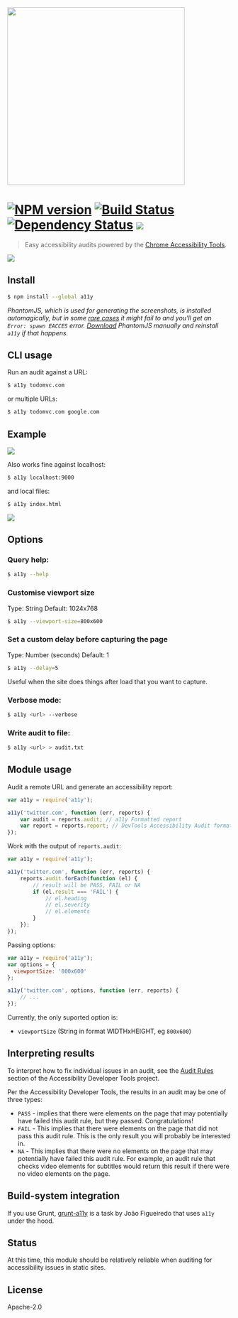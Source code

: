 <img width="400px" src="https://cloud.githubusercontent.com/assets/110953/4694241/3ddba98e-57c1-11e4-852a-dc0940345a89.png">

#  [![NPM version][npm-image]][npm-url] [![Build Status][travis-image]][travis-url] [![Dependency Status][daviddm-url]][daviddm-image] ![](http://img.shields.io/badge/unicorn-approved-ff69b4.svg?style=flat)

> Easy accessibility audits powered by the [Chrome Accessibility Tools](https://www.npmjs.com/package/accessibility-developer-tools).

![](http://i.imgur.com/Mt751vA.png)


## Install

```sh
$ npm install --global a11y
```

*PhantomJS, which is used for generating the screenshots, is installed automagically, but in some [rare cases](https://github.com/Obvious/phantomjs/issues/102) it might fail to and you'll get an `Error: spawn EACCES` error. [Download](http://phantomjs.org/download.html) PhantomJS manually and reinstall `a11y` if that happens.*


## CLI usage

Run an audit against a URL:

```sh
$ a11y todomvc.com
```

or multiple URLs:

```sh
$ a11y todomvc.com google.com
```


## Example

![](http://i.imgur.com/3xg3Fsf.png)

Also works fine against localhost:

```sh
$ a11y localhost:9000
```

and local files:

```sh
$ a11y index.html
```

![](http://i.imgur.com/Ffkrr9D.png)

## Options

### Query help:

```sh
$ a11y --help
```

### Customise viewport size

Type: String
Default: 1024x768

```sh
$ a11y --viewport-size=800x600
```

### Set a custom delay before capturing the page

Type: Number (seconds)
Default: 1

```sh
$ a11y --delay=5
```

Useful when the site does things after load that you want to capture.

### Verbose mode:

```sh
$ a11y <url> --verbose
```

### Write audit to file:

```sh
$ a11y <url> > audit.txt
```


## Module usage

Audit a remote URL and generate an accessibility report:

```js
var a11y = require('a11y');

a11y('twitter.com', function (err, reports) {
    var audit = reports.audit; // a11y Formatted report
    var report = reports.report; // DevTools Accessibility Audit formatted report
});
```

Work with the output of `reports.audit`:

```js
var a11y = require('a11y');

a11y('twitter.com', function (err, reports) {
    reports.audit.forEach(function (el) {
        // result will be PASS, FAIL or NA
        if (el.result === 'FAIL') {
            // el.heading
            // el.severity
            // el.elements
        }
    });
});
```

Passing options:

```js
var a11y = require('a11y');
var options = {
  viewportSize: '800x600'
};

a11y('twitter.com', options, function (err, reports) {
    // ...
});
```

Currently, the only suported option is:

  - `viewportSize` (String in format WIDTHxHEIGHT, eg `800x600`)


## Interpreting results

To interpret how to fix individual issues in an audit, see the [Audit Rules](https://github.com/GoogleChrome/accessibility-developer-tools/wiki/Audit-Rules) section of the Accessibility Developer Tools project.

Per the Accessibility Developer Tools, the results in an audit may be one of three types:

* `PASS` - implies that there were elements on the page that may potentially have failed this audit rule, but they passed. Congratulations!
* `FAIL` - This implies that there were elements on the page that did not pass this audit rule. This is the only result you will probably be interested in.
* `NA` - This implies that there were no elements on the page that may potentially have failed this audit rule. For example, an audit rule that checks video elements for subtitles would return this result if there were no video elements on the page.


## Build-system integration

If you use Grunt, [grunt-a11y](https://github.com/lucalanca/grunt-a11y) is a task by João Figueiredo that uses `a11y` under the hood.

## Status

At this time, this module should be relatively reliable when auditing for accessibility issues in static sites. 


## License

Apache-2.0

[npm-url]: https://npmjs.org/package/a11y
[npm-image]: https://badge.fury.io/js/a11y.svg
[travis-url]: https://travis-ci.org/addyosmani/a11y
[travis-image]: https://travis-ci.org/addyosmani/a11y.svg?branch=master
[daviddm-url]: https://david-dm.org/addyosmani/a11y.svg?theme=shields.io
[daviddm-image]: https://david-dm.org/addyosmani/a11y
